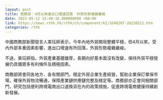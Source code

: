 ```yaml
---
layout: post
title: 商務部：4月以來進出口增速回落　外貿形勢複雜嚴峻
date: 2022-05-12 15:49:16.000000000 +08:00
link: https://news.rthk.hk/rthk/ch/component/k2/1648207-20220512.htm
categories: rthk
---
```


中國商務部新聞發言人束珏婷表示，今年內地外貿開局整體平穩，但4月以來，受內外部多重因素影響，進出口增速有所回落，外貿形勢複雜嚴峻。

不過，束珏婷指，外貿產業基礎雄厚，長期向好基本面沒有改變，保持外貿平穩發展仍具備眾多有利條件及積極因素。

商務部將會同各地方、各有關部門，穩定外貿企業生產經營，幫助企業保訂單保市場，確保外貿物流暢通，保障產業鏈供應鏈完整及穩定等。商務部亦正會同相關部門，研究包括便利跨境電商出口退換貨在內的政策措施，促進跨境電商健康持續創新發展。
